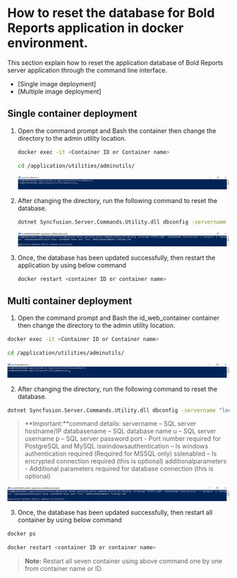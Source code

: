 # How to reset the database for Bold Reports application in docker environment.

This section explain how to reset the application database of Bold Reports server application through the command line interface.

* [Single image deployment]
* [Multiple image deployment]

## Single container deployment

1. Open the command prompt and Bash the container then change the directory to the admin utility location.
   ```sh
   docker exec -it <Container ID or Container name>
   ``` 

   ```sh
   cd /application/utilities/adminutils/
   ``` 

   ![path-command](../images/path-command.png)

2. After changing the directory, run the following command to reset the database.

   ```sh
   dotnet Syncfusion.Server.Commands.Utility.dll dbconfig -servername "localhost" -databasename "BoldReportsMasterDatabase" -u "Admin" -p "Admin@12345" -iswindowsauthentication false -sslenabled false -port "5432" -additionalparameters "Pooling=True"   
   ``` 

   ![database-reset](../images/database-reset.png)

3. Once, the database has been updated successfully, then restart the application by using below command

   ```sh
   docker restart <container ID or container name>
   ``` 

## Multi container deployment

1. Open the command prompt and Bash the id_web_container container then change the directory to the admin utility location.

```sh
docker exec -it <Container ID or Container name>
``` 

```sh
cd /application/utilities/adminutils/
``` 
   ![path-command](../images/path-command.png)

2. After changing the directory, run the following command to reset the database.

```sh
dotnet Syncfusion.Server.Commands.Utility.dll dbconfig -servername "localhost" -databasename "BoldReportsMasterDatabase" -u "Admin" -p "Admin@12345" -iswindowsauthentication false -sslenabled false -port "5432" -additionalparameters "Pooling=True"   
``` 
> **Important:**command details:
> servername – SQL server hostname/IP
> databasename – SQL database name
> u – SQL server username
> p – SQL server password
> port - Port number required for PostgreSQL and MySQL
> iswindowsauthentication – Is windows authentication required (Required for MSSQL only)
> sslenabled – Is encrypted connection required (this is optional)
> additionalparameters - Additional parameters required for database connection (this is optional)

![database-reset](../images/database-reset.png)

3. Once, the database has been updated successfully, then restart all container by using below command

```sh
docker ps 
``` 

```sh
docker restart <container ID or container name>
``` 

> **Note:** Restart all seven container using above command one by one from container name or ID.
